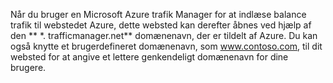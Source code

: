 Når du bruger en Microsoft Azure trafik Manager for at indlæse balance trafik til webstedet Azure, dette websted kan derefter åbnes ved hjælp af den ** \*. trafficmanager.net** domænenavn, der er tildelt af Azure. Du kan også knytte et brugerdefineret domænenavn, som www.contoso.com, til dit websted for at angive et lettere genkendeligt domænenavn for dine brugere.